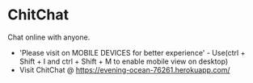 # ChitChat
Chat online with anyone.
- 'Please visit on MOBILE DEVICES for better experience' - Use(ctrl + Shift + I and ctrl + Shift + M to enable mobile view on desktop)
- Visit ChitChat @ https://evening-ocean-76261.herokuapp.com/
